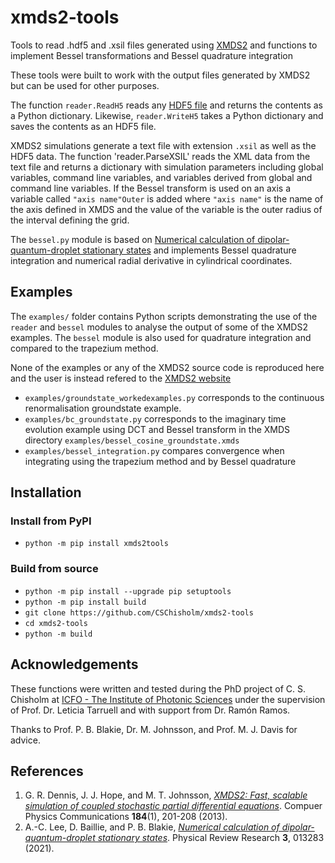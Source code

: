 # xmds2-tools
Tools to read .hdf5 and .xsil files generated using [XMDS2](http://xmds.org) and functions to implement Bessel transformations and Bessel quadrature integration

These tools were built to work with the output files generated by XMDS2 but can be used for other purposes.

The function `reader.ReadH5` reads any [HDF5 file](https://www.hdfgroup.org/solutions/hdf5/) and returns the contents as a Python dictionary. Likewise, `reader.WriteH5` takes a Python dictionary and saves the contents as an HDF5 file.

XMDS2 simulations generate a text file with extension `.xsil` as well as the HDF5 data. The function 'reader.ParseXSIL' reads the XML data from the text file and returns a dictionary with simulation parameters including global variables, command line variables, and variables derived from global and command line variables. If the Bessel transform is used on an axis a variable called `"axis name"Outer` is added where `"axis name"` is the name of the axis defined in XMDS and the value of the variable is the outer radius of the interval defining the grid.

The `bessel.py` module is based on [Numerical calculation of dipolar-quantum-droplet stationary states](https://journals.aps.org/prresearch/abstract/10.1103/PhysRevResearch.3.013283) and implements Bessel quadrature integration and numerical radial derivative in cylindrical coordinates.

## Examples
The `examples/` folder contains Python scripts demonstrating the use of the `reader` and `bessel` modules to analyse the output of some of the XMDS2 examples. The `bessel` module is also used for quadrature integration and compared to the trapezium method.

None of the examples or any of the XMDS2 source code is reproduced here and the user is instead refered to the [XMDS2 website](http://xmds.org')

* `examples/groundstate_workedexamples.py` corresponds to the continuous renormalisation groundstate example.
* `examples/bc_groundstate.py` corresponds to the imaginary time evolution example using DCT and Bessel transform in the XMDS directory `examples/bessel_cosine_groundstate.xmds`
* `examples/bessel_integration.py` compares convergence when integrating using the trapezium method and by Bessel quadrature

## Installation

### Install from PyPI

* `python -m pip install xmds2tools`

### Build from source
* `python -m pip install --upgrade pip setuptools`
* `python -m pip install build`
* `git clone https://github.com/CSChisholm/xmds2-tools`
* `cd xmds2-tools`
* `python -m build`

## Acknowledgements

These functions were written and tested during the PhD project of C. S. Chisholm at [ICFO - The Institute of Photonic Sciences](https://www.icfo.eu/) under the supervision of Prof. Dr. Leticia Tarruell and with support from Dr. Ramón Ramos.

Thanks to Prof. P. B. Blakie, Dr. M. Johnsson, and Prof. M. J. Davis for advice.

## References

1. G. R. Dennis, J. J. Hope, and M. T. Johnsson, [*XMDS2: Fast, scalable simulation of coupled stochastic partial differential equations*](https://doi.org/10.1016/j.cpc.2012.08.016). Compuer Physics Communications **184**(1), 201-208 (2013).
2. A.-C. Lee, D. Baillie, and P. B. Blakie, [*Numerical calculation of dipolar-quantum-droplet stationary states*](https://doi.org/10.1103/PhysRevResearch.3.013283). Physical Review Research **3**, 013283 (2021).
